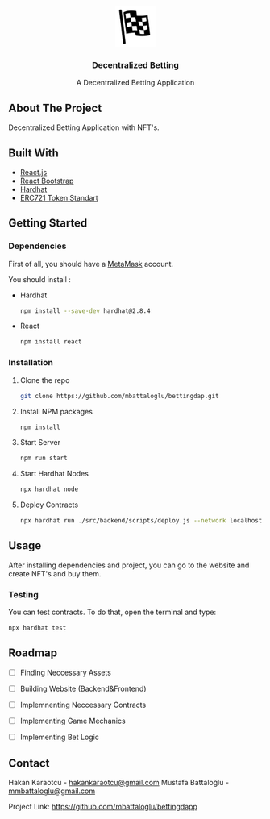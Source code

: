 <div id="top">
</div>

<div align="center">
  <a href="https://github.com/mbattaloglu/bettingdapp">
    <img src="./src/frontend/components/flag.png" alt="Logo" width="80" height="80">
  </a>

<h3 align="center">Decentralized Betting</h3>
  <p align="center">
    A Decentralized Betting Application
  </p>
</div>


## About The Project

Decentralized Betting Application with NFT's.


## Built With

* [React.js](https://reactjs.org/)
* [React Bootstrap](react-bootstrap.github.io)
* [Hardhat](https://hardhat.org/)
* [ERC721 Token Standart](https://docs.openzeppelin.com/contracts/3.x/erc721)




<!-- GETTING STARTED -->
## Getting Started

### Dependencies
First of all, you should have a [MetaMask](metamask.io) account.

You should install :
* Hardhat
  ```sh
  npm install --save-dev hardhat@2.8.4
  ```
 * React
    ```sh
    npm install react
    ```



### Installation

1. Clone the repo
   ```sh
   git clone https://github.com/mbattaloglu/bettingdap.git
   ```
2. Install NPM packages
   ```sh
   npm install
   ```
3. Start Server
   ```sh
   npm run start
   ```
  4. Start Hardhat Nodes
     ```sh
     npx hardhat node
     ```
   5. Deploy Contracts
      ```sh
      npx hardhat run ./src/backend/scripts/deploy.js --network localhost
      ```





## Usage

After installing dependencies and project, you can go to the website and create NFT's and buy them.

### Testing
You can test contracts. To do that, open the terminal and type:
```sh
npx hardhat test
```


## Roadmap

- [ ] Finding Neccessary Assets
- [ ] Building Website (Backend&Frontend)
- [ ] Implemnenting Neccessary Contracts
- [ ] Implementing Game Mechanics
- [ ] Implementing Bet Logic


## Contact

Hakan Karaotcu - hakankaraotcu@gmail.com
Mustafa Battaloğlu - mmbattaloglu@gmail.com

Project Link: https://github.com/mbattaloglu/bettingdapp

